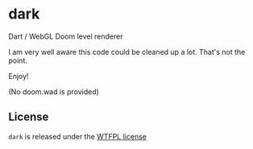 dark
====

Dart / WebGL Doom level renderer

I am very well aware this code could be cleaned up a lot. That's not the point.

Enjoy!


(No doom.wad is provided)

License
---

`dark` is released under the [WTFPL license](http://www.wtfpl.net/)
